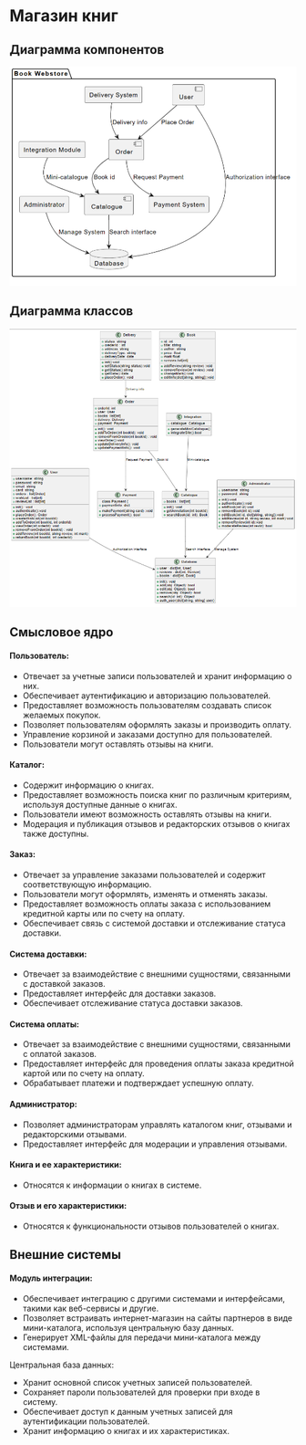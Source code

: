 # Магазин книг

## Диаграмма компонентов

<img src="Диаграмма%20компонентов.png">

## Диаграмма классов

<img src="Диаграмма%20классов.png">

## Смысловое ядро
#### Пользователь:
- Отвечает за учетные записи пользователей и хранит информацию о них.
- Обеспечивает аутентификацию и авторизацию пользователей.
- Предоставляет возможность пользователям создавать список желаемых покупок.
- Позволяет пользователям оформлять заказы и производить оплату.
- Управление корзиной и заказами доступно для пользователей.
- Пользователи могут оставлять отзывы на книги.

#### Каталог:
- Содержит информацию о книгах.
- Предоставляет возможность поиска книг по различным критериям, используя доступные данные о книгах.
- Пользователи имеют возможность оставлять отзывы на книги.
- Модерация и публикация отзывов и редакторских отзывов о книгах также доступны.

#### Заказ:
- Отвечает за управление заказами пользователей и содержит соответствующую информацию.
- Пользователи могут оформлять, изменять и отменять заказы.
- Предоставляет возможность оплаты заказа с использованием кредитной карты или по счету на оплату.
- Обеспечивает связь с системой доставки и отслеживание статуса доставки.

#### Система доставки:
- Отвечает за взаимодействие с внешними сущностями, связанными с доставкой заказов.
- Предоставляет интерфейс для доставки заказов.
- Обеспечивает отслеживание статуса доставки заказов.

#### Система оплаты:
- Отвечает за взаимодействие с внешними сущностями, связанными с оплатой заказов.
- Предоставляет интерфейс для проведения оплаты заказа кредитной картой или по счету на оплату.
- Обрабатывает платежи и подтверждает успешную оплату.

#### Администратор:
- Позволяет администраторам управлять каталогом книг, отзывами и редакторскими отзывами.
- Предоставляет интерфейс для модерации и управления отзывами.

#### Книга и ее характеристики:
- Относятся к информации о книгах в системе.

#### Отзыв и его характеристики:
- Относятся к функциональности отзывов пользователей о книгах.

## Внешние системы
#### Модуль интеграции:
- Обеспечивает интеграцию с другими системами и интерфейсами, такими как веб-сервисы и другие.
- Позволяет встраивать интернет-магазин на сайты партнеров в виде мини-каталога, используя центральную базу данных.
- Генерирует XML-файлы для передачи мини-каталога между системами.

Центральная база данных:
- Хранит основной список учетных записей пользователей.
- Сохраняет пароли пользователей для проверки при входе в систему.
- Обеспечивает доступ к данным учетных записей для аутентификации пользователей.
- Хранит информацию о книгах и их характеристиках.

